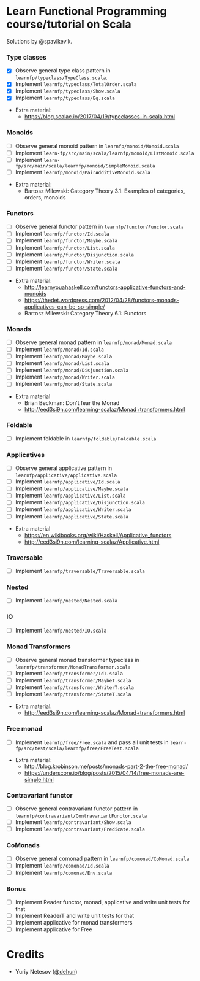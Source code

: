 # Learn Functional Programming course/tutorial on Scala
Solutions by @spavikevik.

### Type classes ###

- [x] Observe general type class pattern in `learnfp/typeclass/TypeClass.scala`.
- [x] Implement `learnfp/typeclass/TotalOrder.scala`
- [x] Implement `learnfp/typeclass/Show.scala`
- [x] Implement `learnfp/typeclass/Eq.scala`
- Extra material: 
  - https://blog.scalac.io/2017/04/19/typeclasses-in-scala.html

### Monoids ###

- [ ] Observe general monoid pattern in `learnfp/monoid/Monoid.scala`
- [ ] Implement `learn-fp/src/main/scala/learnfp/monoid/ListMonoid.scala`
- [ ] Implement `learn-fp/src/main/scala/learnfp/monoid/SimpleMonoid.scala`
- [ ] Implement `learnfp/monoid/PairAdditiveMonoid.scala`
- Extra material:
  - Bartosz Milewski: Category Theory 3.1: Examples of categories, orders, monoids
  

### Functors ###

- [ ] Observe general functor pattern in `learnfp/functor/Functor.scala`
- [ ] Implement `learnfp/functor/Id.scala`
- [ ] Implement `learnfp/functor/Maybe.scala`
- [ ] Implement `learnfp/functor/List.scala`
- [ ] Implement `learnfp/functor/Disjunction.scala`
- [ ] Implement `learnfp/functor/Writer.scala`
- [ ] Implement `learnfp/functor/State.scala`
- Extra material:
  - http://learnyouahaskell.com/functors-applicative-functors-and-monoids
  - https://thedet.wordpress.com/2012/04/28/functors-monads-applicatives-can-be-so-simple/
  - Bartosz Milewski: Category Theory 6.1: Functors 

### Monads ###

- [ ] Observe general monad pattern in `learnfp/monad/Monad.scala`
- [ ] Implement `learnfp/monad/Id.scala`
- [ ] Implement `learnfp/monad/Maybe.scala`
- [ ] Implement `learnfp/monad/List.scala`
- [ ] Implement `learnfp/monad/Disjunction.scala`
- [ ] Implement `learnfp/monad/Writer.scala`
- [ ] Implement `learnfp/monad/State.scala`
- Extra material
  - Brian Beckman: Don't fear the Monad
  - http://eed3si9n.com/learning-scalaz/Monad+transformers.html
  
### Foldable ###

- [ ] Implement foldable in `learnfp/foldable/Foldable.scala`

### Applicatives ###

- [ ] Observe general applicative pattern in `learnfp/applicative/Applicative.scala`
- [ ] Implement `learnfp/applicative/Id.scala`
- [ ] Implement `learnfp/applicative/Maybe.scala`
- [ ] Implement `learnfp/applicative/List.scala`
- [ ] Implement `learnfp/applicative/Disjunction.scala`
- [ ] Implement `learnfp/applicative/Writer.scala`
- [ ] Implement `learnfp/applicative/State.scala`
- Extra material 
  - https://en.wikibooks.org/wiki/Haskell/Applicative_functors
  - http://eed3si9n.com/learning-scalaz/Applicative.html
  
### Traversable ###

- [ ] Implement `learnfp/traversable/Traversable.scala`

### Nested ###

- [ ] Implement `learnfp/nested/Nested.scala`

### IO ###

- [ ] Implement `learnfp/nested/IO.scala` 

### Monad Transformers ###

- [ ] Observe general monad transformer typeclass in `learnfp/transformer/MonadTransformer.scala`
- [ ] Implement `learnfp/transformer/IdT.scala`
- [ ] Implement `learnfp/transformer/MaybeT.scala`
- [ ] Implement `learnfp/transformer/WriterT.scala`
- [ ] Implement `learnfp/transformer/StateT.scala`
- Extra material: 
  - http://eed3si9n.com/learning-scalaz/Monad+transformers.html

### Free monad ###

- [ ] Implement `learnfp/free/Free.scala` and pass all unit tests in `learn-fp/src/test/scala/learnfp/free/FreeTest.scala`
- Extra material:
  - http://blog.krobinson.me/posts/monads-part-2-the-free-monad/
  - https://underscore.io/blog/posts/2015/04/14/free-monads-are-simple.html
  
### Contravariant functor ###

- [ ] Observe general contravariant functor pattern in `learnfp/contravariant/ContravariantFunctor.scala`
- [ ] Implement `learnfp/contravariant/Show.scala`
- [ ] Implement `learnfp/contravariant/Predicate.scala`

### CoMonads ###

- [ ] Observe general comonad pattern in `learnfp/comonad/CoMonad.scala`
- [ ] Implement `learnfp/comonad/Id.scala`
- [ ] Implement `learnfp/comonad/Env.scala`
  
### Bonus ###

- [ ] Implement Reader functor, monad, applicative and write unit tests for that
- [ ] Implement ReaderT and write unit tests for that
- [ ] Implement applicative for monad transformers
- [ ] Implement applicative for Free
  
# Credits #

- Yuriy Netesov ([@dehun](https://github.com/dehun))
